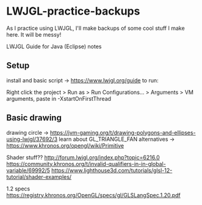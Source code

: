 # LWJGL-practice-backups
As I practice using LWJGL, I'll make backups of some cool stuff I make here. It will be messy!

LWJGL Guide for Java (Eclipse) notes

## Setup
install and basic script -> https://www.lwjgl.org/guide 
to run:

Right click the project > Run as > Run Configurations... > Arguments > VM arguments, paste in -XstartOnFirstThread

## Basic drawing
drawing circle -> https://jvm-gaming.org/t/drawing-polygons-and-ellipses-using-lwjgl/37692/3 
learn about GL_TRIANGLE_FAN alternatives -> https://www.khronos.org/opengl/wiki/Primitive 

Shader stuff?? 
http://forum.lwjgl.org/index.php?topic=6216.0
https://community.khronos.org/t/invalid-qualifiers-in-in-global-variable/69992/5
https://www.lighthouse3d.com/tutorials/glsl-12-tutorial/shader-examples/

1.2 specs https://registry.khronos.org/OpenGL/specs/gl/GLSLangSpec.1.20.pdf

